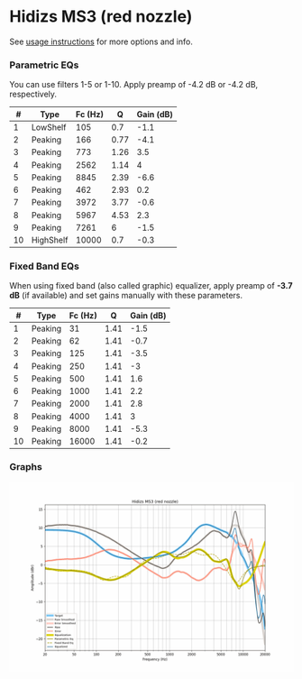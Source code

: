 # Hidizs MS3 (red nozzle)
See [usage instructions](https://github.com/jaakkopasanen/AutoEq#usage) for more options and info.

### Parametric EQs
You can use filters 1-5 or 1-10. Apply preamp of -4.2 dB or -4.2 dB, respectively.

|   # | Type      |   Fc (Hz) |    Q |   Gain (dB) |
|-----|-----------|-----------|------|-------------|
|   1 | LowShelf  |       105 | 0.7  |        -1.1 |
|   2 | Peaking   |       166 | 0.77 |        -4.1 |
|   3 | Peaking   |       773 | 1.26 |         3.5 |
|   4 | Peaking   |      2562 | 1.14 |         4   |
|   5 | Peaking   |      8845 | 2.39 |        -6.6 |
|   6 | Peaking   |       462 | 2.93 |         0.2 |
|   7 | Peaking   |      3972 | 3.77 |        -0.6 |
|   8 | Peaking   |      5967 | 4.53 |         2.3 |
|   9 | Peaking   |      7261 | 6    |        -1.5 |
|  10 | HighShelf |     10000 | 0.7  |        -0.3 |

### Fixed Band EQs
When using fixed band (also called graphic) equalizer, apply preamp of **-3.7 dB** (if available) and set gains manually with these parameters.

|   # | Type    |   Fc (Hz) |    Q |   Gain (dB) |
|-----|---------|-----------|------|-------------|
|   1 | Peaking |        31 | 1.41 |        -1.5 |
|   2 | Peaking |        62 | 1.41 |        -0.7 |
|   3 | Peaking |       125 | 1.41 |        -3.5 |
|   4 | Peaking |       250 | 1.41 |        -3   |
|   5 | Peaking |       500 | 1.41 |         1.6 |
|   6 | Peaking |      1000 | 1.41 |         2.2 |
|   7 | Peaking |      2000 | 1.41 |         2.8 |
|   8 | Peaking |      4000 | 1.41 |         3   |
|   9 | Peaking |      8000 | 1.41 |        -5.3 |
|  10 | Peaking |     16000 | 1.41 |        -0.2 |

### Graphs
![](./Hidizs%20MS3%20(red%20nozzle).png)
